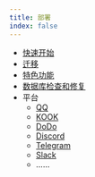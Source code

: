 ```yaml
---
title: 部署
index: false
---
```

- [快速开始](./quick-start.md)
- [迁移](./transfer.md)
- [特色功能](./special_feature.md)
- [数据库检查和修复](./db-repair.md)
- 平台
  - [QQ](./platform-qq.md)
  - [KOOK](./platform-kook.md)
  - [DoDo](./platform-dodo.md)
  - [Discord](./platform-discord.md)
  - [Telegram](./platform-telegram.md)
  - [Slack](./platform-slack.md)
  - ……